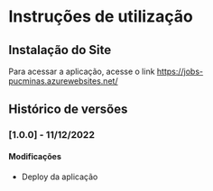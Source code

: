 # Instruções de utilização

## Instalação do Site

Para acessar a aplicação, acesse o link https://jobs-pucminas.azurewebsites.net/

## Histórico de versões

### [1.0.0] - 11/12/2022
#### Modificações
- Deploy da aplicação
